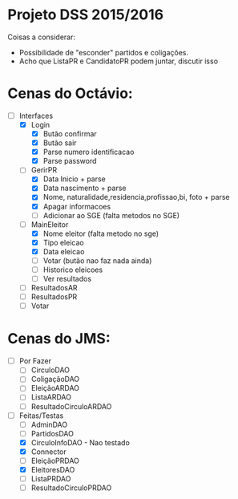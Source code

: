 # Projeto DSS 2015/2016

Coisas a considerar:
- Possibilidade de "esconder" partidos e coligações.
- Acho que ListaPR e CandidatoPR podem juntar, discutir isso

# Cenas do Octávio:

- [ ] Interfaces
  - [x] Login
    - [x] Butão confirmar
    - [x] Butão sair
    - [x] Parse numero identificacao
    - [x] Parse password
  - [ ] GerirPR
    - [x] Data Inicio + parse
    - [x] Data nascimento + parse
    - [x] Nome, naturalidade,residencia,profissao,bi, foto + parse
    - [x] Apagar informacoes
    - [ ] Adicionar ao SGE (falta metodos no SGE)
  - [ ] MainEleitor
    - [x] Nome eleitor (falta metodo no sge)
    - [x] Tipo eleicao
    - [x] Data eleicao
    - [ ] Votar (butão nao faz nada ainda)
    - [ ] Historico eleicoes
    - [ ] Ver resultados
  - [ ] ResultadosAR
  - [ ] ResultadosPR
  - [ ] Votar

# Cenas do JMS:

- [ ] Por Fazer
  - [ ] CirculoDAO
  - [ ] ColigaçãoDAO
  - [ ] EleiçãoARDAO
  - [ ] ListaARDAO
  - [ ] ResultadoCirculoARDAO

- [ ] Feitas/Testas
  - [ ] AdminDAO
  - [ ] PartidosDAO
  - [X] CirculoInfoDAO - Nao testado
  - [X] Connector
  - [ ] EleiçãoPRDAO
  - [X] EleitoresDAO
  - [ ] ListaPRDAO
  - [ ] ResultadoCirculoPRDAO
